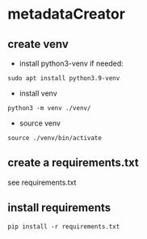 # metadataCreator
## create venv

- install python3-venv if needed:

`sudo apt install python3.9-venv`

- install venv

`python3 -m venv ./venv/`

- source venv

`source ./venv/bin/activate`

## create a requirements.txt

see requirements.txt

## install requirements

`pip install -r requirements.txt`

